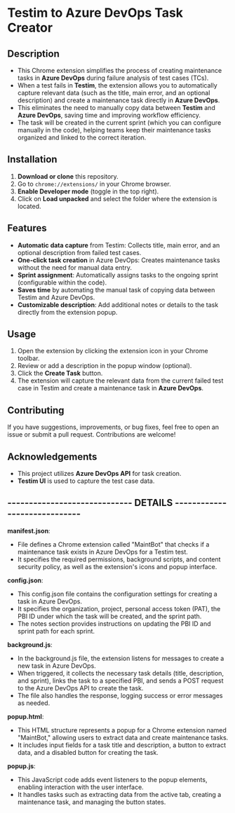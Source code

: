# Testim to Azure DevOps Task Creator

## Description
- This Chrome extension simplifies the process of creating maintenance tasks in **Azure DevOps** during failure analysis of test cases (TCs).  
- When a test fails in **Testim**, the extension allows you to automatically capture relevant data (such as the title, main error, and an optional description) and create a maintenance task directly in **Azure DevOps**.  
- This eliminates the need to manually copy data between **Testim** and **Azure DevOps**, saving time and improving workflow efficiency.  
- The task will be created in the current sprint (which you can configure manually in the code), helping teams keep their maintenance tasks organized and linked to the correct iteration.

## Installation
1. **Download or clone** this repository.
2. Go to `chrome://extensions/` in your Chrome browser.
3. **Enable Developer mode** (toggle in the top right).
4. Click on **Load unpacked** and select the folder where the extension is located.

## Features
- **Automatic data capture** from Testim: Collects title, main error, and an optional description from failed test cases.
- **One-click task creation** in Azure DevOps: Creates maintenance tasks without the need for manual data entry.
- **Sprint assignment**: Automatically assigns tasks to the ongoing sprint (configurable within the code).
- **Saves time** by automating the manual task of copying data between Testim and Azure DevOps.
- **Customizable description**: Add additional notes or details to the task directly from the extension popup.

## Usage
1. Open the extension by clicking the extension icon in your Chrome toolbar.
2. Review or add a description in the popup window (optional).
3. Click the **Create Task** button.
4. The extension will capture the relevant data from the current failed test case in Testim and create a maintenance task in **Azure DevOps**.

## Contributing
If you have suggestions, improvements, or bug fixes, feel free to open an issue or submit a pull request. Contributions are welcome!

## Acknowledgements
- This project utilizes **Azure DevOps API** for task creation.
- **Testim UI**  is used to capture the test case data.

## ----------------------------- DETAILS -----------------------------

**manifest.json**:
- File defines a Chrome extension called "MaintBot" that checks if a maintenance task exists in Azure DevOps for a Testim test. 
- It specifies the required permissions, background scripts, and content security policy, as well as the extension's icons and popup interface.

**config.json**:
- This config.json file contains the configuration settings for creating a task in Azure DevOps. 
- It specifies the organization, project, personal access token (PAT), the PBI ID under which the task will be created, and the sprint path. 
- The notes section provides instructions on updating the PBI ID and sprint path for each sprint.

**background.js**:
- In the background.js file, the extension listens for messages to create a new task in Azure DevOps. 
- When triggered, it collects the necessary task details (title, description, and sprint), links the task to a specified PBI, and sends a POST request to the Azure DevOps API to create the task. 
- The file also handles the response, logging success or error messages as needed.

**popup.html**:
- This HTML structure represents a popup for a Chrome extension named "MaintBot," allowing users to extract data and create maintenance tasks. 
- It includes input fields for a task title and description, a button to extract data, and a disabled button for creating the task.

**popup.js**:
- This JavaScript code adds event listeners to the popup elements, enabling interaction with the user interface. 
- It handles tasks such as extracting data from the active tab, creating a maintenance task, and managing the button states.
